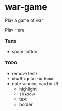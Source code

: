 # war-game
Play a game of war

[Play Here](https://razboi.netlify.app)

#### Tests
- spam button

#### TODO
- remove tests
- shuffle pile into hand
- note winning card in UI
  - highlight
  - shadow
  - text
  - border